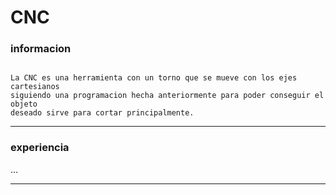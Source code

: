 # CNC

### informacion

```

La CNC es una herramienta con un torno que se mueve con los ejes cartesianos
siguiendo una programacion hecha anteriormente para poder conseguir el objeto
deseado sirve para cortar principalmente.

```

---

### experiencia

...

---

![]()
